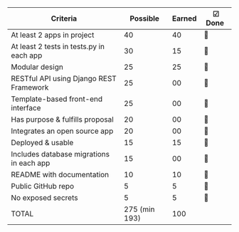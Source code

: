 Criteria | Possible | Earned | ☑ Done ️
--- | --- | --- | --- |
At least 2 apps in project | 40 | 40 | :see_no_evil:
At least 2 tests in tests.py in each app | 30 | 15 | :fallen_leaf:
Modular design | 25 | 25 | :hear_no_evil:
RESTful API using Django REST Framework | 25 | 00 | :fallen_leaf:
Template-based front-end interface | 25 | 00 | :fallen_leaf:
Has purpose & fulfills proposal | 20 | 00 | :fallen_leaf:
Integrates an open source app | 20 | 00 | :fallen_leaf:
Deployed & usable | 15 | 15 | :fallen_leaf:
Includes database migrations in each app | 15 | 00 | :fallen_leaf:
README with documentation | 10 | 10 | :speak_no_evil:
Public GitHub repo | 5 | 5 | :hear_no_evil:
No exposed secrets | 5 | 5 | :see_no_evil:
TOTAL | 275 (min 193) | 100

